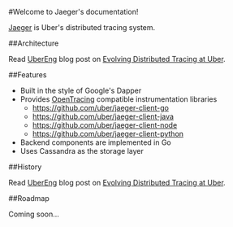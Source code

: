 #Welcome to Jaeger's documentation!

[Jaeger](http://uber.github.io/jaeger/) is Uber's distributed tracing
system.

##Architecture

Read [UberEng](https://eng.uber.com/) blog post on [Evolving Distributed
Tracing at Uber](https://eng.uber.com/distributed-tracing/).

##Features

-   Built in the style of Google's Dapper
-   Provides [OpenTracing](http://opentracing.io) compatible
    instrumentation libraries
    -   <https://github.com/uber/jaeger-client-go>
    -   <https://github.com/uber/jaeger-client-java>
    -   <https://github.com/uber/jaeger-client-node>
    -   <https://github.com/uber/jaeger-client-python>
-   Backend components are implemented in Go
-   Uses Cassandra as the storage layer

##History

Read [UberEng](https://eng.uber.com/) blog post on [Evolving Distributed
Tracing at Uber](https://eng.uber.com/distributed-tracing/).

##Roadmap

Coming soon...
